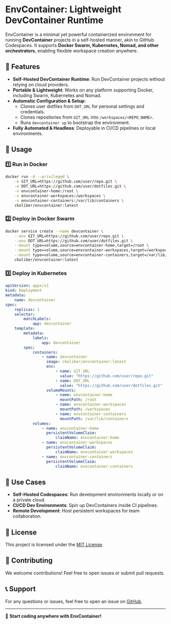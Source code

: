 # EnvContainer: Lightweight DevContainer Runtime

EnvContainer is a minimal yet powerful containerized environment for running **DevContainer** projects in a self-hosted manner, akin to GitHub Codespaces. It supports **Docker Swarm, Kubernetes, Nomad, and other orchestrators**, enabling flexible workspace creation anywhere.

## 🚀 Features

-   **Self-Hosted DevContainer Runtime**: Run DevContainer projects without relying on cloud providers.
-   **Portable & Lightweight**: Works on any platform supporting Docker, including Swarm, Kubernetes and Nomad.
-   **Automatic Configuration & Setup**:
    -   Clones user dotfiles from `DOT_URL` for personal settings and credentials.
    -   Clones repositories from `GIT_URL` into `/workspaces/<REPO_NAME>`.
    -   Runs `devcontainer up` to bootstrap the environment.
-   **Fully Automated & Headless**: Deployable in CI/CD pipelines or local environments.

## 🔧 Usage

### 1️⃣ Run in Docker

```sh
docker run -d --privileged \
    -e GIT_URL=https://github.com/user/repo.git \
    -e DOT_URL=https://github.com/user/dotfiles.git \
    -v envcontainer-home:/root \
    -v envcontainer-workspaces:/workspaces \
    -v envcontainer-containers:/var/lib/containers \
    ckoliber/envcontainer:latest
```

### 2️⃣ Deploy in Docker Swarm

```sh
docker service create --name devcontainer \
    --env GIT_URL=https://github.com/user/repo.git \
    --env DOT_URL=https://github.com/user/dotfiles.git \
    --mount type=volume,source=envcontainer-home,target=/root \
    --mount type=volume,source=envcontainer-workspaces,target=/workspaces \
    --mount type=volume,source=envcontainer-containers,target=/var/lib/containers \
    ckoliber/envcontainer:latest
```

### 3️⃣ Deploy in Kubernetes

```yaml
apiVersion: apps/v1
kind: Deployment
metadata:
    name: devcontainer
spec:
    replicas: 1
    selector:
        matchLabels:
            app: devcontainer
    template:
        metadata:
            labels:
                app: devcontainer
        spec:
            containers:
                - name: devcontainer
                  image: ckoliber/envcontainer:latest
                  env:
                      - name: GIT_URL
                        value: "https://github.com/user/repo.git"
                      - name: DOT_URL
                        value: "https://github.com/user/dotfiles.git"
                  volumeMounts:
                      - name: envcontainer-home
                        mountPath: /root
                      - name: envcontainer-workspaces
                        mountPath: /workspaces
                      - name: envcontainer-containers
                        mountPath: /var/lib/containers
            volumes:
                - name: envcontainer-home
                  persistentVolumeClaim:
                      claimName: envcontainer-home
                - name: envcontainer-workspaces
                  persistentVolumeClaim:
                      claimName: envcontainer-workspaces
                - name: envcontainer-containers
                  persistentVolumeClaim:
                      claimName: envcontainer-containers
```

## 🎯 Use Cases

-   **Self-Hosted Codespaces**: Run development environments locally or on a private cloud.
-   **CI/CD Dev Environments**: Spin up DevContainers inside CI pipelines.
-   **Remote Development**: Host persistent workspaces for team collaboration.

## 📄 License

This project is licensed under the [MIT License](LICENSE.md).

## 🙌 Contributing

We welcome contributions! Feel free to open issues or submit pull requests.

## 📞 Support

For any questions or issues, feel free to open an issue on [GitHub](https://github.com/ckoliber/envcontainer).

---

🚀 **Start coding anywhere with EnvContainer!**
